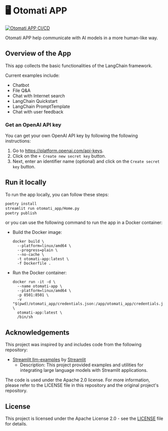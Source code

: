 # 🖥️ Otomati APP

[![Otomati APP CI/CD](https://github.com/JustinHung0407/otomati-app/actions/workflows/main.yml/badge.svg?branch=main)](https://github.com/JustinHung0407/otomati-app/actions/workflows/main.yml)

Otomati APP help communicate with AI models in a more human-like way.

## Overview of the App

This app collects the basic functionalities of the LangChain framework.

Current examples include:

- Chatbot
- File Q&A
- Chat with Internet search
- LangChain Quickstart
- LangChain PromptTemplate
- Chat with user feedback


### Get an OpenAI API key

You can get your own OpenAI API key by following the following instructions:

1. Go to https://platform.openai.com/api-keys.
2. Click on the `+ Create new secret key` button.
3. Next, enter an identifier name (optional) and click on the `Create secret key` button.


## Run it locally

To run the app locally, you can follow these steps:
```sh
poetry install
streamlit run otomati_app/Home.py
poetry publish
```

or you can use the following command to run the app in a Docker container:

- Build the Docker image:
  ```shell
  docker build \
    --platform=linux/amd64 \
    --progress=plain \
    --no-cache \
    -t otomati-app:latest \
    -f Dockerfile .
  ```

- Run the Docker container:
  ```shell
  docker run -it -d \
    --name otomati-app \
    --platform=linux/amd64 \
    -p 8501:8501 \
    -v "$(pwd)/otomati_app/credentials.json:/app/otomati_app/credentials.json" \
    otomati-app:latest \
    /bin/sh
  ```


## Acknowledgements

This project was inspired by and includes code from the following repository:

- [Streamlit llm-examples](https://github.com/streamlit/llm-examples) by [Streamlit](https://github.com/streamlit)
  - Description: This project provided examples and utilities for integrating large language models with Streamlit applications.

The code is used under the Apache 2.0 license. For more information, please refer to the LICENSE file in this repository and the original project's repository.

## License

This project is licensed under the Apache License 2.0 - see the [LICENSE](LICENSE) file for details.